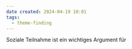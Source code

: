 ```yaml
---
date created: 2024-04-19 10:01
tags:
  - theme-finding
---
```

Soziale Teilnahme ist ein wichtiges Argument für 
